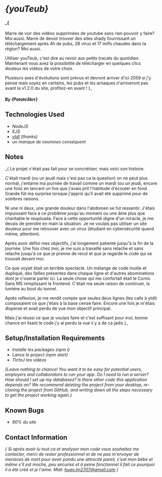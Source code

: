 # _{youTeub}_

#### _{
Marre de voir des vidéso supprimées de youtube sans rien pouvoir y faire? Moi aussi.
Marre de devoir trouver des sites shady fournissant un téléchargement après 4h de pubs, 28 virus et 17 milfs chaudes dans ta région? Moi aussi.

Utiliser youTeub, c'est dire au revoir aux petits tracats du quotidien. Maintenant vous avez la possibilité de télécharger en quelques clics douteux les vidéos de votre choix. 

Plusieurs axes d'évolutions sont prévus et devront arriver d'ici 2059 si j'y pense mais soyez en certains, les pubs et les arnaques n'arriveront pas avant la v1.2.0 du site, profitez-en avant !
}_

#### By _**{PatateSkrr}**_

## Technologies Used

* _NodeJS_
* _EJS_
* _[ytdl](https://www.npmjs.com/package/ytdl-core) (thanks)_
* _un manque de neurones conséquent_

## Notes

_{
Le projet n'était pas fait pour se concrétiser, mais voici son histoire.

C'était mardi (ou un jeudi mais c'est pas ca la question) on ne peut plus normal, j'entame ma journée de travail comme un mardi (ou un jeudi, encore une fois) en lancant un live que j'avais prit l'habitude d'écouter en fond. Grande fût ma surprise lorsque j'appris qu'il avait été supprimé pour de sombres raisons. 

Ni une ni deux, une grande douleur dans l'abdomen se fut ressentir. J'étais impuissant face à ce problème jusqu'au moment ou une âme plus que charitable le reuploada. Face à cette opportunité digne d'un miracle, je me devais de prendre en main la situation. Je ne voulais pas utiliser un site douteux pour me retrouver avec un virus (étudiant en cybersécurité quand même, attention).

Après avoir défini mes objectifs, j'ai longement patienté jusqu'à la fin de la journée. Une fois chez moi, je me suis a travaillé sans relache et sans relache jusqu'à ce que je prenne de recul et que je regarde le code qui se trouvait devant moi.

Ce que voyait était un terrible spectacle. Un mélange de code inutile et dupliqué, des failles présentes dans chaque ligne et d'autres abominations dont je n'oserai parler ici. La seule chose qui me confortait était le Comic Sans MS remplissant le frontend. C'était ma seule raison de continuer, la lumière au bout du tunnel. 

Après reflexion, je me rendit compte que seules deux lignes (les calls à ytdl) composaient ce que j'étais à la base censé faire.
Encore une fois je m'étais dispersé et avait perdu de vue mon objectif principal.

Mais j'ai réussi ce que je voulais faire et c'est suffisant pour moi, bonne chance en lisant le code j'y ai perdu la vue il y a de ca jadis
}_

## Setup/Installation Requirements

* _Installe les packages (npm i)_
* _Lance le project (npm start)_
* _TlchrJ tes vidéos_

_{Leave nothing to chance! You want it to be easy for potential users, employers and collaborators to run your app. Do I need to run a server? How should I set up my databases? Is there other code this application depends on? We recommend deleting the project from your desktop, re-cloning the project from GitHub, and writing down all the steps necessary to get the project working again.}_

## Known Bugs

* _90% du site_

## Contact Information

_{
Si après avoir lu tout ca et analyser mon code vous souhaitez me contacter, merci de rester professionnel et de ne pas m'envoyer de menaces de mort pour avoir pondu une attrocité pareil, c'est mon bébé et même s'il est moche, peu sécurisé et à peine fonctionnel il fait ce pourquoi il a été créé et je l'aime.
Mail: hugo.lm2707@gmail.com
}_
